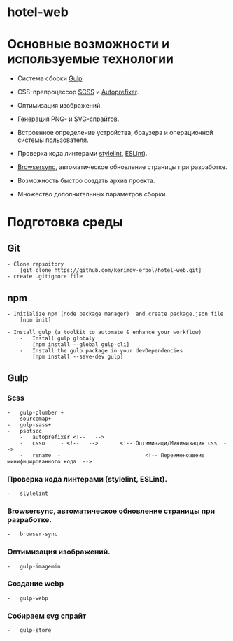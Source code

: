 # hotel-web
# Основные возможности и используемые технологии

* Система сборки [Gulp](https://gulpjs.com/)

* CSS-препроцессор [SCSS](http://sass-lang.com/) и [Autoprefixer](https://autoprefixer.github.io/ru/).

* Оптимизация изображений.

* Генерация PNG- и SVG-спрайтов.

* Встроенное определение устройства, браузера и операционной системы пользователя.

* Проверка кода линтерами [stylelint](https://stylelint.io/), [ESLint](http://eslint.org/)).

* [Browsersync](https://www.browsersync.io/), автоматическое обновление страницы при разработке.

* Возможность быстро создать архив проекта.

* Множество дополнительных параметров сборки.


# Подготовка среды  
## Git
    - Clone repsoitory 
        [git clone https://github.com/kerimov-erbol/hotel-web.git]
    - create .gitignore file
## npm
    - Initialize npm (node package manager)  and create package.json file
        [npm init]

    - Install gulp (a toolkit to automate & enhance your workflow) 
        -   Install gulp globaly 
            [npm install --global gulp-cli]    
        -   Install the gulp package in your devDependencies                              
            [npm install --save-dev gulp]
    
## Gulp 

### Scss
    -   gulp-plumber +
    -   sourcemap+
    -   gulp-sass+
    -   psotscc
        -   autoprefixer <!--   -->  
        -   csso     - <!--   -->       <!-- Оптимизаци/Минимизация css  -->
        -   rename  -                           <!-- Переименоавеие минифицированного кода  -->

### Проверка кода линтерами (stylelint, ESLint).
    -   slylelint 
    
### Browsersync, автоматическое обновление страницы при разработке.
    -   browser-sync

### Оптимизация изображений.
    -   gulp-imagemin

### Создание webp
    -   gulp-webp 

### Собираем svg спрайт
    -   gulp-store


